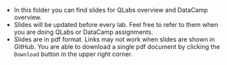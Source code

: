 * In this folder you can find slides for QLabs overview and DataCamp overview.
* Slides will be updated before every lab. Feel free to refer to them when you are doing QLabs or DataCamp assignments.
* Slides are in pdf format. Links may not work when slides are shown in GitHub. You are able to download a single pdf document by clicking the `Download` button in the upper right corner.
